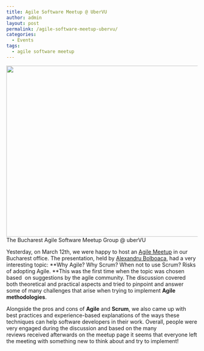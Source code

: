 ```yaml
---
title: Agile Software Meetup @ UberVU
author: admin
layout: post
permalink: /agile-software-meetup-ubervu/
categories:
  - Events
tags:
  - agile software meetup
---
```

<img alt="" src="http://photos2.meetupstatic.com/photos/event/2/2/c/6/600_213668902.jpeg" width="600" height="450" /> The Bucharest Agile Software Meetup Group @ uberVU 
&nbsp;

Yesterday, on March 12th, we were happy to host an <a href="http://www.meetup.com/The-Bucharest-Agile-Software-Meetup-Group/" target="_blank">Agile Meetup</a> in our Bucharest office. The presentation, held by <a href="http://www.meetup.com/The-Bucharest-Agile-Software-Meetup-Group/members/8511121/" target="_blank" data-memberid="8511121">Alexandru Bolboaca</a>, had a very interesting topic: **Why Agile? Why Scrum? When not to use Scrum? Risks of adopting Agile. **This was the first time when the topic was chosen based  on suggestions by the agile community. The discussion covered both theoretical and practical aspects and tried to pinpoint and answer some of many challenges that arise when trying to implement **Agile methodologies**.

Alongside the pros and cons of **Agile** and **Scrum**, we also came up with best practices and experience-based explanations of the ways these techniques can help software developers in their work. Overall, people were very engaged during the discussion and based on the many reviews received afterwards on the meetup page it seems that everyone left the meeting with something new to think about and try to implement!

<div class="addtoany_share_save_container addtoany_content_bottom">
  <div class="a2a_kit a2a_kit_size_32 addtoany_list a2a_target" id="wpa2a_4">
    <a class="a2a_button_facebook" href="http://www.addtoany.com/add_to/facebook?linkurl=http%3A%2F%2Fdev.ubervu.com%2Fagile-software-meetup-ubervu%2F&linkname=Agile%20Software%20Meetup%20%40%20UberVU" title="Facebook" rel="nofollow" target="_blank"></a><a class="a2a_button_twitter" href="http://www.addtoany.com/add_to/twitter?linkurl=http%3A%2F%2Fdev.ubervu.com%2Fagile-software-meetup-ubervu%2F&linkname=Agile%20Software%20Meetup%20%40%20UberVU" title="Twitter" rel="nofollow" target="_blank"></a><a class="a2a_button_google_plus" href="http://www.addtoany.com/add_to/google_plus?linkurl=http%3A%2F%2Fdev.ubervu.com%2Fagile-software-meetup-ubervu%2F&linkname=Agile%20Software%20Meetup%20%40%20UberVU" title="Google+" rel="nofollow" target="_blank"></a><a class="a2a_dd addtoany_share_save" href="http://www.addtoany.com/share_save"></a>
  </div>
</div>